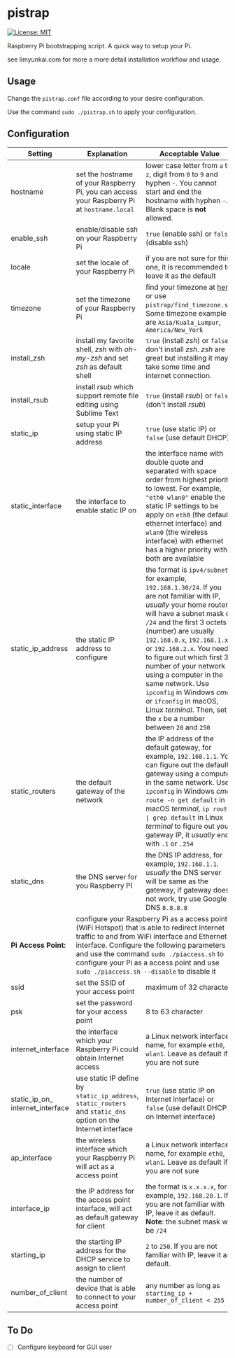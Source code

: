 # pistrap
[![License: MIT](https://img.shields.io/badge/License-MIT-yellow.svg)](https://github.com/limyunkai19/minimal-mistakes-jekyll/blob/master/LICENSE)


Raspberry Pi bootstrapping script. A quick way to setup your Pi.

see limyunkai.com for more a more detail installation workflow and usage.

## Usage
Change the `pistrap.conf` file according to your desire configuration.

Use the command `sudo ./pistrap.sh` to apply your configuration.

## Configuration

Setting    | Explanation | Acceptable Value | Default Value
-----------|-------------|------------------|--------------
hostname   | set the hostname of your Raspberry Pi, you can access your Raspberry Pi at `hostname.local` | lower case letter from `a` to `z`, digit from `0` to `9` and hyphen `-`. You cannot start and end the hostname with hyphen `-`. Blank space is **not** allowed.| `raspberrypi`
enable_ssh | enable/disable ssh on your Raspberry Pi | `true` (enable ssh) or `false` (disable ssh) | `true`
locale     | set the locale of your Raspberry Pi | if you are not sure for this one, it is recommended to leave it as the default | `en_US.UTF-8`
timezone   | set the timezone of your Raspberry Pi | find your timezone at [here](https://en.wikipedia.org/wiki/List_of_tz_database_time_zones) or use `pistrap/find_timezone.sh`. Some timezone example are `Asia/Kuala_Lumpur`, `America/New_York` | `Etc/UTC`
install_zsh| install my favorite shell, _zsh_ with _oh-my-zsh_ and set _zsh_ as default shell | `true` (install _zsh_) or `false` don't install _zsh_. _zsh_ are great but installing it may take some time and internet connection. | `false`
install_rsub | install *rsub* which support remote file editing using Sublime Text | `true` (install *rsub*) or `false` (don't install *rsub*) | `false`
static_ip | setup your Pi using static IP address | `true` (use static IP) or `false` (use default DHCP) | `false`
static_interface | the interface to enable static IP on | the interface name with double quote and separated with space order from highest priority to lowest. For example, `"eth0 wlan0"` enable the static IP settings to be apply on `eth0` (the default ethernet interface) and `wlan0` (the wireless interface) with ethernet has a higher priority with both are available | `"eth0 wlan0"`
static_ip_address | the static IP address to configure | the format is `ipv4/subnet`, for example, `192.168.1.30/24`. If you are not familiar with IP, *usually* your home router will have a subnet mask of `/24` and the first 3 octets (number) are usually `192.168.0.x`, `192.168.1.x` or `192.168.2.x`. You need to figure out which first 3 number of your network using a computer in the same network. Use `ipconfig` in Windows *cmd* or `ifconfig` in macOS, Linux *terminal*. Then, set the `x` be a number between `20` and `250` | `0.0.0.0/24`
static_routers | the default gateway of the network | the IP address of the default gateway, for example, `192.168.1.1`. You can figure out the default gateway using a computer in the same network. Use `ipconfig` in Windows *cmd*, `route -n get default` in macOS *terminal*, <code>ip route &#124; grep default</code> in Linux *terminal* to figure out your gateway IP, it *usually* ends with `.1` or `.254` | `0.0.0.0`
static_dns | the DNS server for you Raspberry PI | the DNS IP address, for example, `192.168.1.1`. *usually* the DNS server will be same as the gateway, if gateway does not work, try use Google DNS `8.8.8.8` | `0.0.0.0`
**Pi Access Point:** <td colspan="2"> configure your Raspberry Pi as a access point (WiFi Hotspot) that is able to redirect Internet traffic to and from WiFi interface and Ethernet interface. Configure the following parameters and use the command `sudo ./piaccess.sh` to configure your Pi as a access point and use `sudo ./piaccess.sh --disable` to disable it </td> |
ssid | set the SSID of your access point | maximum of 32 character | `raspberrypi`
psk | set the password for your access point | 8 to 63 character | `mysupersecretpassword`
internet_interface | the interface which your Raspberry Pi could obtain Internet access | a Linux network interface name, for example `eth0`, `wlan1`. Leave as default if you are not sure | `eth0`
static_ip_on_<br>internet_interface | use static IP define by `static_ip_address`, `static_routers` and `static_dns` option on the Internet interface | `true` (use static IP on Internet interface) or `false` (use default DHCP on Internet interface) | `false`
ap_interface | the wireless interface which your Raspberry Pi will act as a access point | a Linux network interface name, for example `eth0`, `wlan1`. Leave as default if you are not sure | `wlan0`
interface_ip | the IP address for the access point interface, will act as default gateway for client | the format is `x.x.x.x`, for example, `192.168.20.1`. If you are not familiar with IP, leave it as default. <br>**Note**: the subnet mask will be `/24` | `192.168.20.1`
starting_ip | the starting IP address for the DHCP service to assign to client | `2` to `250`. If you are not familiar with IP, leave it as default. | `10`
number_of_client | the number of device that is able to connect to your access point | any number as long as `starting_ip + number_of_client < 255` | `30`


## To Do
- [ ] Configure keyboard for GUI user
